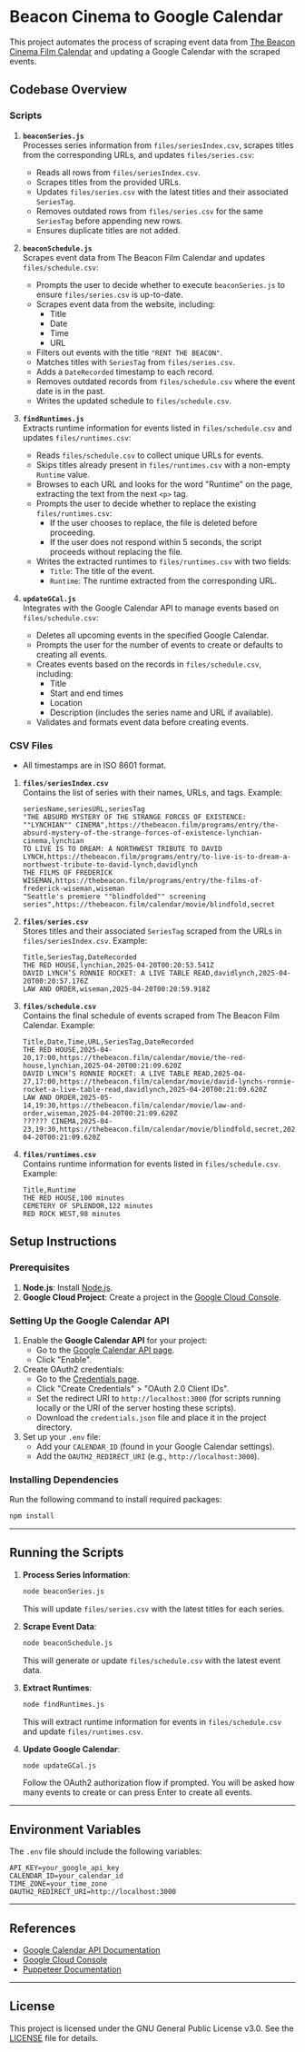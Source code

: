 # Beacon Cinema to Google Calendar

This project automates the process of scraping event data from [The Beacon Cinema Film Calendar](https://thebeacon.film/calendar) and updating a Google Calendar with the scraped events.

## Codebase Overview

### Scripts

1. **`beaconSeries.js`**  
   Processes series information from `files/seriesIndex.csv`, scrapes titles from the corresponding URLs, and updates `files/series.csv`:
   - Reads all rows from `files/seriesIndex.csv`.
   - Scrapes titles from the provided URLs.
   - Updates `files/series.csv` with the latest titles and their associated `SeriesTag`.
   - Removes outdated rows from `files/series.csv` for the same `SeriesTag` before appending new rows.
   - Ensures duplicate titles are not added.

2. **`beaconSchedule.js`**  
   Scrapes event data from The Beacon Film Calendar and updates `files/schedule.csv`:
   - Prompts the user to decide whether to execute `beaconSeries.js` to ensure `files/series.csv` is up-to-date.
   - Scrapes event data from the website, including:
     - Title
     - Date
     - Time
     - URL
   - Filters out events with the title `"RENT THE BEACON"`.
   - Matches titles with `SeriesTag` from `files/series.csv`.
   - Adds a `DateRecorded` timestamp to each record.
   - Removes outdated records from `files/schedule.csv` where the event date is in the past.
   - Writes the updated schedule to `files/schedule.csv`.

3. **`findRuntimes.js`**  
   Extracts runtime information for events listed in `files/schedule.csv` and updates `files/runtimes.csv`:
   - Reads `files/schedule.csv` to collect unique URLs for events.
   - Skips titles already present in `files/runtimes.csv` with a non-empty `Runtime` value.
   - Browses to each URL and looks for the word "Runtime" on the page, extracting the text from the next `<p>` tag.
   - Prompts the user to decide whether to replace the existing `files/runtimes.csv`:
     - If the user chooses to replace, the file is deleted before proceeding.
     - If the user does not respond within 5 seconds, the script proceeds without replacing the file.
   - Writes the extracted runtimes to `files/runtimes.csv` with two fields:
     - `Title`: The title of the event.
     - `Runtime`: The runtime extracted from the corresponding URL.

4. **`updateGCal.js`**  
   Integrates with the Google Calendar API to manage events based on `files/schedule.csv`:
   - Deletes all upcoming events in the specified Google Calendar.
   - Prompts the user for the number of events to create or defaults to creating all events.
   - Creates events based on the records in `files/schedule.csv`, including:
     - Title
     - Start and end times
     - Location
     - Description (includes the series name and URL if available).
   - Validates and formats event data before creating events.

### CSV Files

- All timestamps are in ISO 8601 format.

1. **`files/seriesIndex.csv`**  
   Contains the list of series with their names, URLs, and tags. Example:

   ```csv
   seriesName,seriesURL,seriesTag
   "THE ABSURD MYSTERY OF THE STRANGE FORCES OF EXISTENCE: ""LYNCHIAN"" CINEMA",https://thebeacon.film/programs/entry/the-absurd-mystery-of-the-strange-forces-of-existence-lynchian-cinema,lynchian
   TO LIVE IS TO DREAM: A NORTHWEST TRIBUTE TO DAVID LYNCH,https://thebeacon.film/programs/entry/to-live-is-to-dream-a-northwest-tribute-to-david-lynch,davidlynch
   THE FILMS OF FREDERICK WISEMAN,https://thebeacon.film/programs/entry/the-films-of-frederick-wiseman,wiseman
   "Seattle's premiere ""blindfolded"" screening series",https://thebeacon.film/calendar/movie/blindfold,secret
   ```

2. **`files/series.csv`**  
   Stores titles and their associated `SeriesTag` scraped from the URLs in `files/seriesIndex.csv`. Example:

   ```csv
   Title,SeriesTag,DateRecorded
   THE RED HOUSE,lynchian,2025-04-20T00:20:53.541Z
   DAVID LYNCH’S RONNIE ROCKET: A LIVE TABLE READ,davidlynch,2025-04-20T00:20:57.176Z
   LAW AND ORDER,wiseman,2025-04-20T00:20:59.918Z
   ```

3. **`files/schedule.csv`**  
   Contains the final schedule of events scraped from The Beacon Film Calendar. Example:

   ```csv
   Title,Date,Time,URL,SeriesTag,DateRecorded
   THE RED HOUSE,2025-04-20,17:00,https://thebeacon.film/calendar/movie/the-red-house,lynchian,2025-04-20T00:21:09.620Z
   DAVID LYNCH’S RONNIE ROCKET: A LIVE TABLE READ,2025-04-27,17:00,https://thebeacon.film/calendar/movie/david-lynchs-ronnie-rocket-a-live-table-read,davidlynch,2025-04-20T00:21:09.620Z
   LAW AND ORDER,2025-05-14,19:30,https://thebeacon.film/calendar/movie/law-and-order,wiseman,2025-04-20T00:21:09.620Z
   ?????? CINEMA,2025-04-23,19:30,https://thebeacon.film/calendar/movie/blindfold,secret,2025-04-20T00:21:09.620Z
   ```

4. **`files/runtimes.csv`**  
   Contains runtime information for events listed in `files/schedule.csv`. Example:

   ```csv
   Title,Runtime
   THE RED HOUSE,100 minutes
   CEMETERY OF SPLENDOR,122 minutes
   RED ROCK WEST,98 minutes
   ```

## Setup Instructions

### Prerequisites

1. **Node.js**: Install [Node.js](https://nodejs.org/).
2. **Google Cloud Project**: Create a project in the [Google Cloud Console](https://console.cloud.google.com/).

### Setting Up the Google Calendar API

1. Enable the **Google Calendar API** for your project:
   - Go to the [Google Calendar API page](https://console.cloud.google.com/apis/library/calendar.googleapis.com).
   - Click "Enable".
2. Create OAuth2 credentials:
   - Go to the [Credentials page](https://console.cloud.google.com/apis/credentials).
   - Click "Create Credentials" > "OAuth 2.0 Client IDs".
   - Set the redirect URI to `http://localhost:3000` (for scripts running locally or the URI of the server hosting these scripts).
   - Download the `credentials.json` file and place it in the project directory.
3. Set up your `.env` file:
   - Add your `CALENDAR_ID` (found in your Google Calendar settings).
   - Add the `OAUTH2_REDIRECT_URI` (e.g., `http://localhost:3000`).

### Installing Dependencies

Run the following command to install required packages:

```bash
npm install
```

---

## Running the Scripts

1. **Process Series Information**:

   ```bash
   node beaconSeries.js
   ```

   This will update `files/series.csv` with the latest titles for each series.

2. **Scrape Event Data**:

   ```bash
   node beaconSchedule.js
   ```

   This will generate or update `files/schedule.csv` with the latest event data.

3. **Extract Runtimes**:

   ```bash
   node findRuntimes.js
   ```

   This will extract runtime information for events in `files/schedule.csv` and update `files/runtimes.csv`.

4. **Update Google Calendar**:

   ```bash
   node updateGCal.js
   ```

   Follow the OAuth2 authorization flow if prompted. You will be asked how many events to create or can press Enter to create all events.

---

## Environment Variables

The `.env` file should include the following variables:

```properties
API_KEY=your_google_api_key
CALENDAR_ID=your_calendar_id
TIME_ZONE=your_time_zone
OAUTH2_REDIRECT_URI=http://localhost:3000
```

---

## References

- [Google Calendar API Documentation](https://developers.google.com/calendar)
- [Google Cloud Console](https://console.cloud.google.com/)
- [Puppeteer Documentation](https://pptr.dev/)

---

## License

This project is licensed under the GNU General Public License v3.0. See the [LICENSE](LICENSE) file for details.

